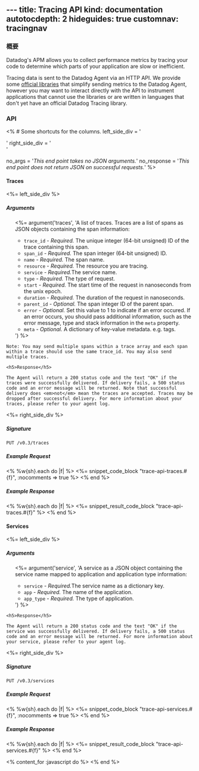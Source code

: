 --- title: Tracing API kind: documentation autotocdepth: 2 hideguides: true
customnav: tracingnav
---

### 概要

Datadog's APM allows you to collect performance metrics by tracing your code to determine which parts of your application are slow or inefficient.

Tracing data is sent to the Datadog Agent via an HTTP API. We provide some [official libraries](/tracing/#instrument-your-application) that simplify sending metrics to the Datadog Agent, however you may want to interact directly with the API to instrument applications that cannot use the libraries or are written in languages that don't yet have an official Datadog Tracing library.

### API

<%  # Some shortcuts for the columns.  left_side_div = '<div class="col-xs-12 col-md-6 api-left tracing-api">'  right_side_div = '<div class="col-xs-12 col-md-6 api-right tracing-api">'

  no_args = '<em>This end point takes no JSON arguments.</em>'  no_response = '<em>This end point does not return JSON on successful requests.</em>' %>

<!--div class="btn-toolbar">
  <div class="btn-group language-links btn-group-sm">
    <div lang="console" class="active lang-btn btn btn-default gradient">Shell</div>
    <div lang="python" class="lang-btn btn btn-default gradient">Python</div>
    <div lang="ruby" class="lang-btn btn btn-default gradient">Ruby</div>
    <div lang="golang" class="lang-btn btn btn-default gradient">Go</div>
  </div>
</div-->
<h4 id="traces" class="tracing-api">Traces</h4>
<div class="row">
  <%= left_side_div %>
    <h5>Arguments</h5>
    <ul class="arguments">
      <%= argument('traces', 'A list of traces. Traces are a list of spans as JSON objects containing the span information:
        <ul>
          <li><code>trace_id</code> - <em>Required.</em> The unique integer (64-bit unsigned) ID of the trace containing this span.</li>
          <li><code>span_id</code> - <em>Required.</em> The span integer (64-bit unsigned) ID.</li>
          <li><code>name</code> - <em>Required.</em> The span name.</li>
          <li><code>resource</code> - <em>Required.</em> The resource you are tracing.</li>
          <li><code>service</code> - <em>Required.</em>The service name.</li>
          <li><code>type</code> - <em>Required.</em> The type of request.</li>
          <li><code>start</code> - <em>Required.</em> The start time of the request in nanoseconds from the unix epoch.</li>
          <li><code>duration</code> - <em>Required.</em> The duration of the request in nanoseconds.</li>
          <li><code>parent_id</code> - <em>Optional.</em> The span integer ID of the parent span.</li>
          <li><code>error</code> - <em>Optional.</em> Set this value to 1 to indicate if an error occured. If an error occurs, you should pass additional information, such as the error message, type and stack information in the <code>meta</code> property.</li>
          <li><code>meta</code> - <em>Optional.</em> A dictionary of key-value metadata. e.g. tags.</li>
        </ul>
      ') %>
    </ul>

    Note: You may send multiple spans within a trace array and each span within a trace should use the same trace_id. You may also send multiple traces.

    <h5>Response</h5>

    The Agent will return a 200 status code and the text "OK" if the traces were successfully delivered. If delivery fails, a 500 status code and an error message will be returned. Note that successful delivery does <em>not</em> mean the traces are accepted. Traces may be dropped after successful delivery. For more information about your traces, please refer to your agent log.

  </div>
  <%= right_side_div %>  <h5>Signature</h5>  <code>PUT /v0.3/traces</code>

<h5>Example Request</h5>
<% %w{sh}.each do |f| %>
  <%= snippet_code_block "trace-api-traces.#{f}", :nocomments => true %>
<% end %>

<h5>Example Response</h5>
<% %w{sh}.each do |f| %>
  <%= snippet_result_code_block "trace-api-traces.#{f}" %>
<% end %>
  </div> </div>

<h4 id="services" class="tracing-api">Services</h4>
<div class="row">
  <%= left_side_div %>
    <h5>Arguments</h5>
    <ul class="arguments">
      <%= argument('service', 'A service as a JSON object containing the service name mapped to application and application type information:
        <ul>
          <li><code>service</code> - <em>Required.</em>The service name as a dictionary key.</li>
          <li><code>app</code> - <em>Required.</em> The name of the application.</li>
          <li><code>app_type</code> - <em>Required.</em> The type of application.</li>
        </ul>
      ') %>
    </ul>

    <h5>Response</h5>

    The Agent will return a 200 status code and the text "OK" if the service was successfully delivered. If delivery fails, a 500 status code and an error message will be returned. For more information about your service, please refer to your agent log.

  </div>
  <%= right_side_div %>  <h5>Signature</h5>  <code>PUT /v0.3/services</code>

<h5>Example Request</h5>
<% %w{sh}.each do |f| %>
  <%= snippet_code_block "trace-api-services.#{f}", :nocomments => true %>
<% end %>

<h5>Example Response</h5>
<% %w{sh}.each do |f| %>
  <%= snippet_result_code_block "trace-api-services.#{f}" %>
<% end %>
  </div> </div>

<% content_for :javascript do %>  <script type="text/javascript">  $(DD_docs.apiPage);

  </script> <% end %>
